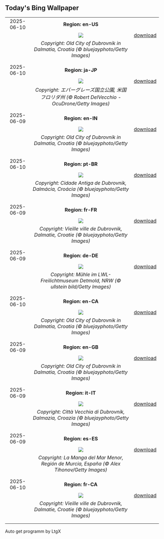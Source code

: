 ## Today's Bing Wallpaper
|      |      |      |
| :----: | :----: | :----: |
|2025-06-10|**Region: en-US**||
||![](https://www.bing.com/th?id=OHR.DubrovnikTwilight_EN-US9005720216_UHD.jpg&pid=hp&w=1152&h=648&rs=1&c=4)| [download](https://www.bing.com/th?id=OHR.DubrovnikTwilight_EN-US9005720216_UHD.jpg)|
||*Copyright: Old City of Dubrovnik in Dalmatia, Croatia (© bluejayphoto/Getty Images)*
||
|||
|2025-06-10|**Region: ja-JP**||
||![](https://www.bing.com/th?id=OHR.AerialEverglades_JA-JP6124375299_UHD.jpg&pid=hp&w=1152&h=648&rs=1&c=4)| [download](https://www.bing.com/th?id=OHR.AerialEverglades_JA-JP6124375299_UHD.jpg)|
||*Copyright: エバーグレーズ国立公園, 米国 フロリダ州 (© Robert DelVecchio - OcuDrone/Getty Images)*
||
|||
|2025-06-09|**Region: en-IN**||
||![](https://www.bing.com/th?id=OHR.DubrovnikTwilight_EN-IN8313926705_UHD.jpg&pid=hp&w=1152&h=648&rs=1&c=4)| [download](https://www.bing.com/th?id=OHR.DubrovnikTwilight_EN-IN8313926705_UHD.jpg)|
||*Copyright: Old City of Dubrovnik in Dalmatia, Croatia (© bluejayphoto/Getty Images)*
||
|||
|2025-06-10|**Region: pt-BR**||
||![](https://www.bing.com/th?id=OHR.DubrovnikTwilight_PT-BR8704767990_UHD.jpg&pid=hp&w=1152&h=648&rs=1&c=4)| [download](https://www.bing.com/th?id=OHR.DubrovnikTwilight_PT-BR8704767990_UHD.jpg)|
||*Copyright: Cidade Antiga de Dubrovnik, Dalmácia, Croácia (© bluejayphoto/Getty Images)*
||
|||
|2025-06-09|**Region: fr-FR**||
||![](https://www.bing.com/th?id=OHR.DubrovnikTwilight_FR-FR3018802906_UHD.jpg&pid=hp&w=1152&h=648&rs=1&c=4)| [download](https://www.bing.com/th?id=OHR.DubrovnikTwilight_FR-FR3018802906_UHD.jpg)|
||*Copyright: Vieille ville de Dubrovnik, Dalmatie, Croatie (© bluejayphoto/Getty Images)*
||
|||
|2025-06-09|**Region: de-DE**||
||![](https://www.bing.com/th?id=OHR.MillDetmold_DE-DE6095177325_UHD.jpg&pid=hp&w=1152&h=648&rs=1&c=4)| [download](https://www.bing.com/th?id=OHR.MillDetmold_DE-DE6095177325_UHD.jpg)|
||*Copyright: Mühle im LWL-Freilichtmuseum Detmold, NRW (© ullstein bild/Getty Images)*
||
|||
|2025-06-10|**Region: en-CA**||
||![](https://www.bing.com/th?id=OHR.DubrovnikTwilight_EN-CA9404404543_UHD.jpg&pid=hp&w=1152&h=648&rs=1&c=4)| [download](https://www.bing.com/th?id=OHR.DubrovnikTwilight_EN-CA9404404543_UHD.jpg)|
||*Copyright: Old City of Dubrovnik in Dalmatia, Croatia (© bluejayphoto/Getty Images)*
||
|||
|2025-06-09|**Region: en-GB**||
||![](https://www.bing.com/th?id=OHR.DubrovnikTwilight_EN-GB2328954017_UHD.jpg&pid=hp&w=1152&h=648&rs=1&c=4)| [download](https://www.bing.com/th?id=OHR.DubrovnikTwilight_EN-GB2328954017_UHD.jpg)|
||*Copyright: Old City of Dubrovnik in Dalmatia, Croatia (© bluejayphoto/Getty Images)*
||
|||
|2025-06-09|**Region: it-IT**||
||![](https://www.bing.com/th?id=OHR.DubrovnikTwilight_IT-IT4694671968_UHD.jpg&pid=hp&w=1152&h=648&rs=1&c=4)| [download](https://www.bing.com/th?id=OHR.DubrovnikTwilight_IT-IT4694671968_UHD.jpg)|
||*Copyright: Città Vecchia di Dubrovnik, Dalmazia, Croazia (© bluejayphoto/Getty Images)*
||
|||
|2025-06-09|**Region: es-ES**||
||![](https://www.bing.com/th?id=OHR.MurciaDay_ES-ES3398985009_UHD.jpg&pid=hp&w=1152&h=648&rs=1&c=4)| [download](https://www.bing.com/th?id=OHR.MurciaDay_ES-ES3398985009_UHD.jpg)|
||*Copyright: La Manga del Mar Menor, Región de Murcia, España (© Alex Tihonov/Getty Images)*
||
|||
|2025-06-10|**Region: fr-CA**||
||![](https://www.bing.com/th?id=OHR.DubrovnikTwilight_FR-CA6898280471_UHD.jpg&pid=hp&w=1152&h=648&rs=1&c=4)| [download](https://www.bing.com/th?id=OHR.DubrovnikTwilight_FR-CA6898280471_UHD.jpg)|
||*Copyright: Vieille ville de Dubrovnik, Dalmatie, Croatie (© bluejayphoto/Getty Images)*
||
|||

Auto get programm by LtgX
